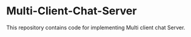 # Multi-Client-Chat-Server
This repository contains code for implementing Multi client chat Server.
